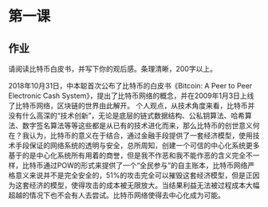 # 第一课

## 作业

请阅读比特币白皮书，并写下你的观后感。条理清晰，200字以上。

2018年10月31日，中本聪首次公布了比特币的白皮书《Bitcoin: A Peer to Peer Electronic Cash System》，提出了比特币网络的概念，并在2009年1月3日上线了比特币网络，区块链的世界由此解开。
个人观点，从技术角度来看，比特币并没有什么高深的“技术创新”，无论是底层的链式数据结构、公私钥算法、哈希算法、数字签名算法等等这些都是从已有的技术进化而来，那么比特币的创世意义何在？我认为，比特币的意义在于结合，通过金融手段提供了一套经济模型，使用技术手段保证的网络系统的透明与安全，总所周知，创建一个可信的中心化系统更多基于的是中心化系统所有用着的商誉，但是我不作恶和我不能作恶的含义完全不一样，比特币通过POW的形式来提供了一个“全民参与”的自主账本，比特币网络严格意义来说并不是完全安全的，51%的攻击完全可以摧毁这套经济模型，但是正因为这套经济的模型，使得攻击的成本被无限放大。当结果利益无法被过程成本大幅超越的情况下也不会有人去尝试。比特币网络使得去中心化成为可能。